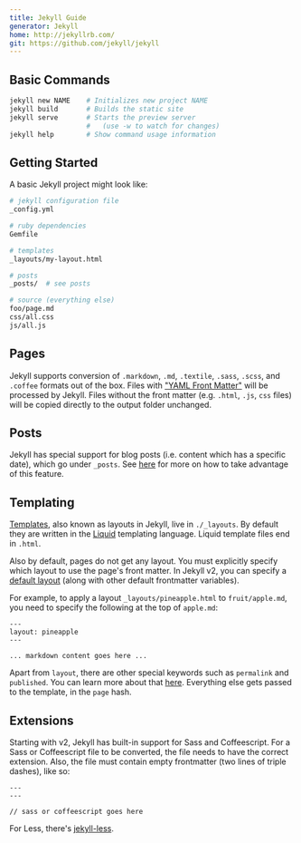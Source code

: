 ```yaml
---
title: Jekyll Guide
generator: Jekyll
home: http://jekyllrb.com/
git: https://github.com/jekyll/jekyll
---
```


## Basic Commands

```sh
jekyll new NAME    # Initializes new project NAME
jekyll build       # Builds the static site
jekyll serve       # Starts the preview server
                   #   (use -w to watch for changes)
jekyll help        # Show command usage information
```

## Getting Started

A basic Jekyll project might look like:

```sh
# jekyll configuration file
_config.yml

# ruby dependencies
Gemfile

# templates
_layouts/my-layout.html

# posts
_posts/  # see posts

# source (everything else)
foo/page.md
css/all.css
js/all.js
```

## Pages

Jekyll supports conversion of `.markdown`, `.md`, `.textile`, `.sass`, `.scss`, and `.coffee` formats out of the box. Files with ["YAML Front Matter"](http://jekyllrb.com/docs/frontmatter/) will be processed by Jekyll. Files without the front matter (e.g. `.html`, `.js`, `css` files) will be copied directly to the output folder unchanged.

## Posts

Jekyll has special support for blog posts (i.e. content which has a specific date), which go under `_posts`. See [here](http://jekyllrb.com/docs/posts/) for more on how to take advantage of this feature.

## Templating

[Templates](http://jekyllrb.com/docs/templates/), also known as layouts in Jekyll, live in `./_layouts`. By default they are written in the [Liquid](http://liquidmarkup.org/) templating language. Liquid template files end in `.html`.

Also by default, pages do not get any layout. You must explicitly specify which layout to use the page's front matter. In Jekyll v2, you can specify a [default layout](http://jekyllrb.com/docs/configuration/#frontmatter-defaults) (along with other default frontmatter variables).

For example, to apply a layout `_layouts/pineapple.html` to `fruit/apple.md`, you need to specify the following at the top of `apple.md`:

    ---
    layout: pineapple
    ---

    ... markdown content goes here ...

Apart from `layout`, there are other special keywords such as `permalink` and `published`. You can learn more about that [here](http://jekyllrb.com/docs/frontmatter/). Everything else gets passed to the template, in the `page` hash.

## Extensions

Starting with v2, Jekyll has built-in support for Sass and Coffeescript. For a Sass or Coffeescript file to be converted, the file needs to have the correct extension. Also, the file must contain empty frontmatter (two lines of triple dashes), like so:

    ---
    ---

    // sass or coffeescript goes here

For Less, there's [jekyll-less](https://github.com/zroger/jekyll-less).
